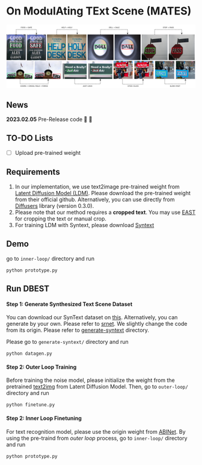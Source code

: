 # On ModulAting TExt Scene (MATES)
![teaser](assets/teaser.png)

## News
**2023.02.05** Pre-Release code :partying_face: :partying_face:

## TO-DO Lists
- [ ] Upload pre-trained weight 

## Requirements
1. In our implementation, we use text2image pre-trained weight from [Latent Diffusion Model (LDM)](https://github.com/CompVis/latent-diffusion). Please download the pre-trained weight from their official github. Alternatively, you can use directly from [Diffusers](https://huggingface.co/docs/diffusers/index) library (version 0.3.0).
2. Please note that our method requires a **cropped text**. You may use [EAST](https://pyimagesearch.com/2018/08/20/opencv-text-detection-east-text-detector/) for cropping the text or manual crop. 
3. For training LDM with Syntext, please download [Syntext](https://www.robots.ox.ac.uk/~vgg/data/scenetext/)

## Demo
go to `inner-loop/` directory and run
```
python prototype.py
```

## Run DBEST

#### Step 1: Generate Synthesized Text Scene Dataset 
You can download our SynText dataset on [this](https://drive.google.com/drive/folders/10DPeYjcpqO_Pxi3KC4kGitGW0Ytc3Eo1?usp=sharing).
Alternatively, you can generate by your own. Please refer to [srnet](https://github.com/Niwhskal/SRNet). We slightly change the code from its origin. Please refer to [generate-syntext](generate-syntext/) directory.

Please go to `generate-syntext/` directory and run 
```
python datagen.py
```

#### Step 2: Outer Loop Training
Before training the noise model, please initialize the weight from the pretrained [text2img](https://github.com/CompVis/latent-diffusion) from Latent Diffusion Model. Then, go to `outer-loop/` directory and run
```
python finetune.py
```

#### Step 2: Inner Loop Finetuning
For text recognition model, please use the origin weight from [ABINet](https://github.com/FangShancheng/ABINet). 
By using the pre-traind from *outer loop* process, go to `inner-loop/` directory and run
```
python prototype.py
```

